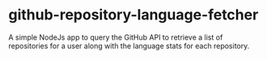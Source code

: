 # github-repository-language-fetcher
A simple NodeJs app to query the GitHub API to retrieve a list of repositories for a user along with the language stats for each repository.
